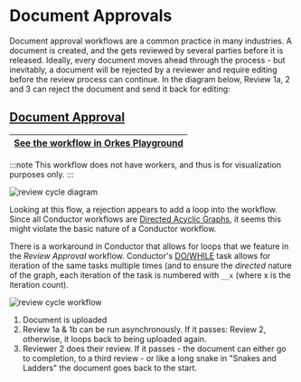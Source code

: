 
# Document Approvals

Document approval workflows are a common practice in many industries.  A document is created, and the gets reviewed by several parties before it is released. Ideally, every document moves ahead through the process - but inevitably, a document will be rejected by a reviewer and require editing before the review process can continue. In the diagram below, Review 1a, 2 and 3 can reject the document and send it back for editing:

## [Document Approval](https://github.com/conductor-sdk/conductor-examples/blob/main/document_approvals/review_approval.json) 


|[See the workflow in Orkes Playground](https://play.orkes.io/workflowDef/document_approval_test)|
|---|

:::note
This workflow does not have workers, and thus is for visualization purposes only.
:::

![review cycle diagram](https://raw.githubusercontent.com/conductor-sdk/conductor-examples/main/document_approvals/images/review_cycle.png)

Looking at this flow, a rejection appears to add a loop into the workflow.  Since all Conductor workflows are [Directed Acyclic Graphs](https://orkes.io/content/docs/reference-docs/directed-acyclic-graph), it seems this might violate the basic nature of a Conductor workflow.  

There is a workaround in Conductor that allows for loops that we feature in the _Review Approval_ workflow. Conductor's [DO/WHILE](https://orkes.io/content/docs/reference-docs/do-while-task) task allows for iteration of the same tasks multiple times (and to ensure the _directed_ nature of the graph, each iteration of the task is numbered with `__x` (where x is the iteration count).  

![review cycle workflow](https://raw.githubusercontent.com/conductor-sdk/conductor-examples/main/document_approvals/images/approval_workflow.jpg)

1. Document is uploaded
2. Review 1a & 1b can be run asynchronously. If it passes: Review 2, otherwise, it loops back to being uploaded again.
3. Reviewer 2 does their review.  If it passes - the document can either go to completion, to a third review - or like a long snake in "Snakes and Ladders" the document goes back to the start.



